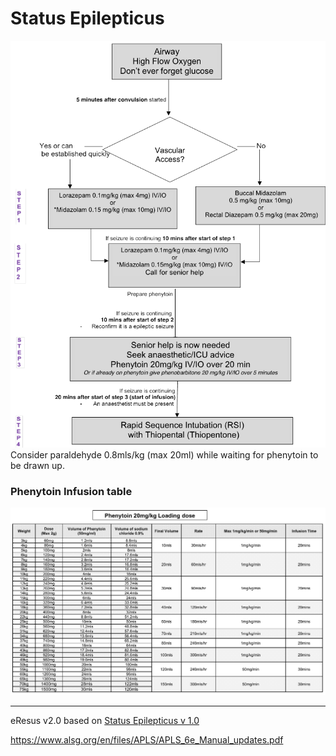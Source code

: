 # Status Epilepticus
![Status Epilepticus protocol](./guidelines.md/statusEpilepticus.png)
Consider paraldehyde 0.8mls/kg (max 20ml) while waiting for phenytoin to be drawn up.

### Phenytoin Infusion table
![RSI checklist](./guidelines.md/statusEpilepticus_phenytoin.png)

--- 
eResus v2.0 based on [Status Epilepticus v 1.0](http://workspaces/sites/Teams/ChildrensEmergencyDepartment/guidelines/BCH_guidelines/1/index.html#13077)

https://www.alsg.org/en/files/APLS/APLS_6e_Manual_updates.pdf
